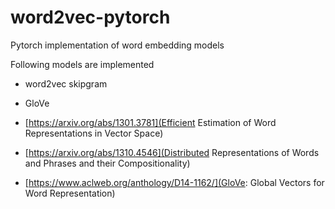 # word2vec-pytorch
Pytorch implementation of word embedding models

Following models are implemented

- word2vec skipgram
- GloVe


- [https://arxiv.org/abs/1301.3781](Efficient Estimation of Word Representations in Vector Space)
- [https://arxiv.org/abs/1310.4546](Distributed Representations of Words and Phrases and their Compositionality)
- [https://www.aclweb.org/anthology/D14-1162/](GloVe: Global Vectors for Word Representation)
